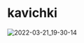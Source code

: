 # kavichki
![2022-03-21_19-30-14](https://user-images.githubusercontent.com/102034855/159309559-dd274b4f-c281-43f6-9b9a-7c588783b8bf.jpg)
